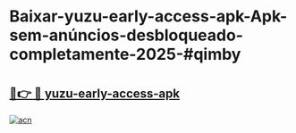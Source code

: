 # Baixar-yuzu-early-access-apk-Apk-sem-anúncios-desbloqueado-completamente-2025-#qimby

# <h2><a href="https://ainizakaria.my?title=yuzu-early-access-apk&ref=24M">🔗👉 🔴 yuzu-early-access-apk</a></h2>

[![acn](https://github.com/user-attachments/assets/0f9c940e-d8b0-45ae-aac7-cd30a18b3e1c)](https://ainizakaria.my?title=yuzu-early-access-apk&ref=24M)

